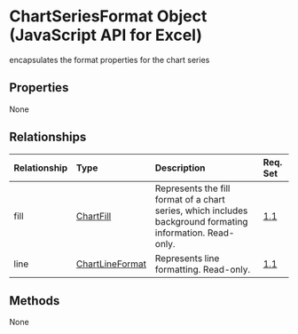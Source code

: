 # ChartSeriesFormat Object (JavaScript API for Excel)

encapsulates the format properties for the chart series

## Properties

None

## Relationships
| Relationship | Type	|Description| Req. Set|
|:---------------|:--------|:----------|:----|
|fill|[ChartFill](chartfill.md)|Represents the fill format of a chart series, which includes background formating information. Read-only.|[1.1](../requirement-sets/excel-api-requirement-sets.md)|
|line|[ChartLineFormat](chartlineformat.md)|Represents line formatting. Read-only.|[1.1](../requirement-sets/excel-api-requirement-sets.md)|

## Methods
None

